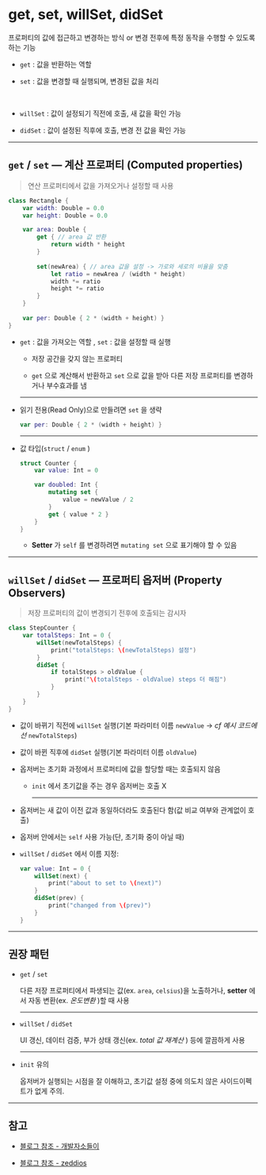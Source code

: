 # get, set, willSet, didSet

프로퍼티의 값에 접근하고 변경하는 방식 or 변경 전후에 특정 동작을 수행할 수 있도록 하는 기능

- `get` : 값을 반환하는 역할

- `set`  : 값을 변경할 때 실행되며, 변경된 값을 처리

<br/>

- `willSet` : 값이 설정되기 직전에 호출, 새 값을 확인 가능

- `didSet` : 값이 설정된 직후에 호출, 변경 전 값을 확인 가능

---

## `get` / `set` — 계산 프로퍼티 (Computed properties)

> 연산 프로퍼티에서 값을 가져오거나 설정할 때 사용

```swift
class Rectangle {
    var width: Double = 0.0
    var height: Double = 0.0

    var area: Double {
        get { // area 값 반환
            return width * height
        }
        
        set(newArea) { // area 값을 설정 -> 가로와 세로의 비율을 맞춤
            let ratio = newArea / (width * height)
            width *= ratio
            height *= ratio
        }
    }
    
    var per: Double { 2 * (width + height) }
}
```

- `get` : 값을 가져오는 역할 , `set` : 값을 설정할 때 실행

    - 저장 공간을 갖지 않는 프로퍼티
    
    - `get` 으로 계산해서 반환하고 `set` 으로 값을 받아 다른 저장 프로퍼티를 변경하거나 부수효과를 냄

    ---

- 읽기 전용(Read Only)으로 만들려면 `set` 을 생략

   ```swift
   var per: Double { 2 * (width + height) }
   ```

   ---

- 값 타입(`struct` / `enum` )

    ```swift
    struct Counter {
        var value: Int = 0

        var doubled: Int {
            mutating set {
                value = newValue / 2
            }
            get { value * 2 }
        }
    }
    ```

    - **Setter** 가 `self` 를 변경하려면 `mutating set` 으로 표기해야 할 수 있음

---


## `willSet` / `didSet` — 프로퍼티 옵저버 (Property Observers)

> 저장 프로퍼티의 값이 변경되기 전후에 호출되는 감시자

```swift
class StepCounter {
    var totalSteps: Int = 0 {
        willSet(newTotalSteps) {
            print("totalSteps: \(newTotalSteps) 설정")
        }
        didSet {
            if totalSteps > oldValue {
                print("\(totalSteps - oldValue) steps 더 해짐")
            }
        }
    }
}
```

- 값이 바뀌기 직전에 `willSet` 실행(기본 파라미터 이름 `newValue` -> *cf 예시 코드에선* `newTotalSteps`) 

- 값이 바뀐 직후에 `didSet` 실행(기본 파라미터 이름 `oldValue`)

- 옵저버는 초기화 과정에서 프로퍼티에 값을 할당할 때는 호출되지 않음

    - `init` 에서 초기값을 주는 경우 옵저버는 호출 X
    
        ---

- 옵저버는 새 값이 이전 값과 동일하더라도 호출된다 함(값 비교 여부와 관계없이 호출)

- 옵저버 안에서는 `self` 사용 가능(단, 초기화 중이 아닐 때)

- `willSet` / `didSet` 에서 이름 지정:

    ```swift
    var value: Int = 0 {
        willSet(next) {
            print("about to set to \(next)")
        }
        didSet(prev) {
            print("changed from \(prev)")
        }
    }
    ```

---

## 권장 패턴

- `get` / `set`

    다른 저장 프로퍼티에서 파생되는 값(ex. `area`, `celsius`)을 노출하거나, **setter** 에서 자동 변환(ex. *온도변환* )할 때 사용

    ---

- `willSet` / `didSet`

    UI 갱신, 데이터 검증, 부가 상태 갱신(ex. *total 값 재계산* ) 등에 깔끔하게 사용

    ---

- `init` 유의

    옵저버가 실행되는 시점을 잘 이해하고, 초기값 설정 중에 의도치 않은 사이드이펙트가 없게 주의.

---

## 참고

- [블로그 참조 - 개발자소들이](https://babbab2.tistory.com/118?category=828998)

- [블로그 참조 - zeddios](https://zeddios.tistory.com/243)
